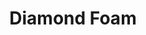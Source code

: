 ---
title: "Diamond Foam"
url: /karachi/diamond-foam-hassan-mansion-federal-b-area-block-7-gulberg-town/
shop: furniture
---